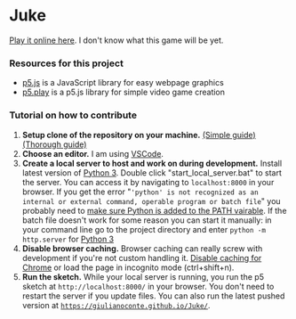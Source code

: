 # Juke

[Play it online here](https://giulianoconte.github.io/Juke/). I don't know what this game will be yet.

### Resources for this project

 + [p5.js](https://p5js.org/) is a JavaScript library for easy webpage graphics
 + [p5.play](http://p5play.molleindustria.org/) is a p5.js library for simple video game creation
 
### Tutorial on how to contribute

1. **Setup clone of the repository on your machine.** [(Simple guide)](http://rogerdudler.github.io/git-guide/) [(Thorough guide)](https://www.atlassian.com/git/tutorials/setting-up-a-repository)
1. **Choose an editor.** I am using [VSCode](https://code.visualstudio.com/).
1. **Create a local server to host and work on during development.** Install latest version of [Python 3](https://www.python.org/downloads/). Double click "start_local_server.bat" to start the server. You can access it by navigating to `localhost:8000` in your browser. If you get the error "`'python' is not recognized as an internal or external command, operable program or batch file`" you probably need to [make sure Python is added to the PATH vairable](https://www.pythoncentral.io/add-python-to-path-python-is-not-recognized-as-an-internal-or-external-command/). If the batch file doesn't work for some reason you can start it manually: in your command line go to the project directory and enter `python -m http.server` for [Python 3](https://www.python.org/download/releases/3.0/)
1. **Disable browser caching.** Browser caching can really screw with development if you're not custom handling it. [Disable caching for Chrome](http://stackoverflow.com/questions/5690269/disabling-chrome-cache-for-website-development) or load the page in incognito mode (ctrl+shift+n).
1. **Run the sketch.** While your local server is running, you run the p5 sketch at `http://localhost:8000/` in your browser. You don't need to restart the server if you update files. You can also run the latest pushed version at [`https://giulianoconte.github.io/Juke/`](https://giulianoconte.github.io/Juke/). 
